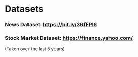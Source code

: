 # Datasets

   ### News Dataset: https://bit.ly/36fFPI6
   
   
   
   ### Stock Market Dataset: https://finance.yahoo.com/
   (Taken over the last 5 years)
